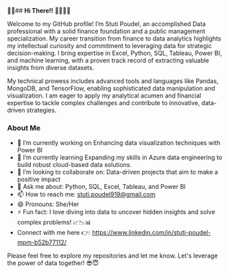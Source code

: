 🌸🌸## **Hi There!!** 👋🙂🌸🌸

Welcome to my GitHub profile! I’m Stuti Poudel, an accomplished Data professional with a solid finance foundation and a public management specialization. My career transition from finance to data analytics highlights my intellectual curiosity and commitment to leveraging data for strategic decision-making. I bring expertise in Excel, Python, SQL, Tableau, Power BI, and machine learning, with a proven track record of extracting valuable insights from diverse datasets.

My technical prowess includes advanced tools and languages like Pandas, MongoDB, and TensorFlow, enabling sophisticated data manipulation and visualization. I am eager to apply my analytical acumen and financial expertise to tackle complex challenges and contribute to innovative, data-driven strategies.

### About Me

- 🔭 I’m currently working on Enhancing data visualization techniques with Power BI
- 🌱 I’m currently learning Expanding my skills in Azure data engineering to build robust cloud-based data solutions.
- 👯 I’m looking to collaborate on: Data-driven projects that aim to make a positive impact
- 💬 Ask me about: Python, SQL, Excel, Tableau, and Power BI
- 📫 How to reach me: stuti.poudel919@gmail.com
- 😄 Pronouns: She/Her
- ⚡ Fun fact: I love diving into data to uncover hidden insights and solve complex problems! 📈📉📊
- Connect with me here 👉: https://www.linkedin.com/in/stuti-poudel-mpm-b52b77112/
  
Please feel free to explore my repositories and let me know. Let's leverage the power of data together! 😎😇



